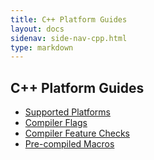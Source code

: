 ```yaml
---
title: C++ Platform Guides
layout: docs
sidenav: side-nav-cpp.html
type: markdown
---
```


## C++ Platform Guides

* [Supported Platforms](platforms)
* [Compiler Flags](compilerflags)
* [Compiler Feature Checks](feature_checks)
* [Pre-compiled Macros](macros)
